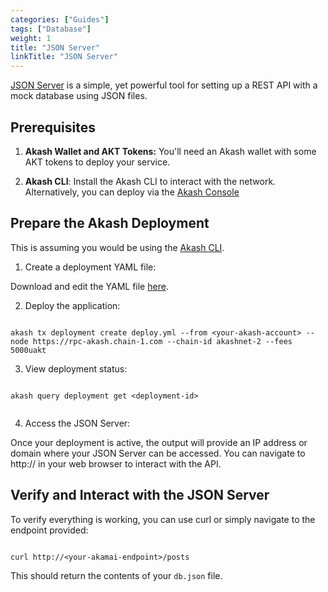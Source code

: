 ```yaml
---
categories: ["Guides"]
tags: ["Database"]
weight: 1
title: "JSON Server"
linkTitle: "JSON Server"
---
```



[JSON Server](https://json-server.dev/) is a simple, yet powerful tool for setting up a REST API with a mock database using JSON files.

## Prerequisites

1. **Akash Wallet and AKT Tokens:** You'll need an Akash wallet with some AKT tokens to deploy your service.

2. **Akash CLI**: Install the Akash CLI to interact with the network. Alternatively, you can deploy via the [Akash Console](https://console.akash.network)

## Prepare the Akash Deployment

This is assuming you would be using the [Akash CLI](/docs/getting-started/quickstart-guides/akash-cli/). 

1. Create a deployment YAML file:

Download and edit the YAML file [here](https://github.com/akash-network/awesome-akash/blob/master/json-server/deploy.yaml).

2. Deploy the application:

```

akash tx deployment create deploy.yml --from <your-akash-account> --node https://rpc-akash.chain-1.com --chain-id akashnet-2 --fees 5000uakt

```

3. View deployment status:


```

akash query deployment get <deployment-id>


```

4. Access the JSON Server:

Once your deployment is active, the output will provide an IP address or domain where your JSON Server can be accessed. You can navigate to http://<your-akash-endpoint> in your web browser to interact with the API.

## Verify and Interact with the JSON Server

To verify everything is working, you can use curl or simply navigate to the endpoint provided:

```

curl http://<your-akamai-endpoint>/posts

```

This should return the contents of your `db.json` file.








